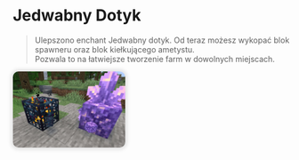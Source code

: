 <style>
img:not(.medium-zoom-image--opened):not(.navbar-link-icon) {
    max-width: 40%;
    margin: 0 8px 4px 0;
    box-shadow: 0 0 6px 4px rgba(0, 0, 0, .1);
    border-radius: 10px;
}
</style>

# Jedwabny Dotyk


> Ulepszono enchant <span class="blue">Jedwabny dotyk</span>. Od teraz możesz wykopać <span class="blue">blok spawneru</span> oraz <span class="blue">blok kiełkującego ametystu</span>. <br> Pozwala to na łatwiejsze tworzenie farm w dowolnych miejscach.

![image](../images/silk/silk_1.webp)
